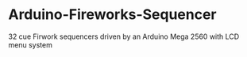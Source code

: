 # Arduino-Fireworks-Sequencer
32 cue Firwork sequencers driven by an Arduino Mega 2560 with LCD menu system
